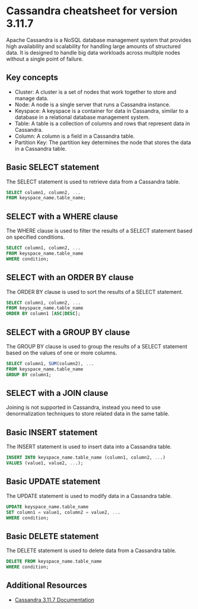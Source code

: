 # Cassandra cheatsheet for version 3.11.7

Apache Cassandra is a NoSQL database management system that provides high availability and scalability for handling large amounts of structured data. It is designed to handle big data workloads across multiple nodes without a single point of failure.

## Key concepts

- Cluster: A cluster is a set of nodes that work together to store and manage data.
- Node: A node is a single server that runs a Cassandra instance.
- Keyspace: A keyspace is a container for data in Cassandra, similar to a database in a relational database management system.
- Table: A table is a collection of columns and rows that represent data in Cassandra.
- Column: A column is a field in a Cassandra table.
- Partition Key: The partition key determines the node that stores the data in a Cassandra table.

## Basic SELECT statement

The SELECT statement is used to retrieve data from a Cassandra table.

```SQL
SELECT column1, column2, ...
FROM keyspace_name.table_name;
```

## SELECT with a WHERE clause

The WHERE clause is used to filter the results of a SELECT statement based on specified conditions.

```SQL
SELECT column1, column2, ...
FROM keyspace_name.table_name
WHERE condition;
```

## SELECT with an ORDER BY clause

The ORDER BY clause is used to sort the results of a SELECT statement.

```SQL
SELECT column1, column2, ...
FROM keyspace_name.table_name
ORDER BY column1 [ASC|DESC];
```

## SELECT with a GROUP BY clause

The GROUP BY clause is used to group the results of a SELECT statement based on the values of one or more columns.

```SQL
SELECT column1, SUM(column2), ...
FROM keyspace_name.table_name
GROUP BY column1;
```

## SELECT with a JOIN clause

Joining is not supported in Cassandra, instead you need to use denormalization techniques to store related data in the same table.

## Basic INSERT statement

The INSERT statement is used to insert data into a Cassandra table.

```SQL
INSERT INTO keyspace_name.table_name (column1, column2, ...)
VALUES (value1, value2, ...);
```

## Basic UPDATE statement

The UPDATE statement is used to modify data in a Cassandra table.

```SQL
UPDATE keyspace_name.table_name
SET column1 = value1, column2 = value2, ...
WHERE condition;
```

## Basic DELETE statement

The DELETE statement is used to delete data from a Cassandra table.

```SQL
DELETE FROM keyspace_name.table_name
WHERE condition;
```

## Additional Resources

- [Cassandra 3.11.7 Documentation](https://cassandra.apache.org/doc/latest/index.html)
